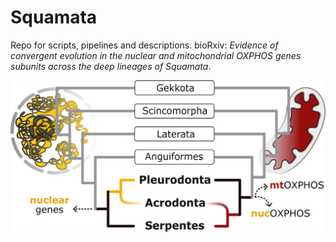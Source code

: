 # Squamata

Repo for scripts, pipelines and descriptions. 
bioRxiv: _Evidence of convergent evolution in the nuclear and mitochondrial OXPHOS genes subunits across the deep lineages of Squamata_.

![GraphicalAbstract_2.png](GraphicalAbstract_2.png)


